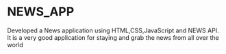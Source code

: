 # NEWS_APP
Developed a News application using HTML,CSS,JavaScript and NEWS API. It is a very good application for staying and grab the news from all over the world
